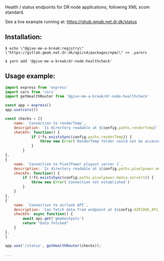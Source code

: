 Health / status endpoints for DR node applications, following XML scom standard. 

See a live example running at: https://ghub.gmab.net.dr.dk/status

## Installation:

    $ echo \"@give-me-a-break:registry\" \"https://gitlab.gmab.net.dr.dk/api/v4/packages/npm/\" >> .yarnrc

    $ yarn add '@give-me-a-break/dr-node-healthcheck'


## Usage example:

```javascript
import express from 'express'
import cors from 'cors'
import getHealthRouter from '@give-me-a-break/dr-node-healthcheck'

const app = express()
app.use(cors())

const checks = [{
    name: `Connection to renderTemp`,
    description: `Is directory readable at ${config.paths.renderTemp}`,
    checkFn: function() {
            if (!fs.existsSync(config.paths.renderTemp)) {
                throw new Error(`RenderTemp folder could not be accessed.`)
            }
        }
},
{
    name: `Connection to PixelPower playout server 1`,
    description: `Is directory readable at ${config.paths.pixelpower.media.server1}`,
    checkFn: function() {
        if (!fs.existsSync(config.paths.pixelpower.media.server1)) {
            throw new Error(`Connection not established`)
        }        
    }
},
{
    name: `Connection to airlook API`, 
    description: `Can fetch data from endpoint at ${config.AIRlOOK_API_ENDPOINT}gmaboutputs`,
    checkFn: async function() { 
        await api.get('gmaboutputs')
        return "Data fetched"
    }
},
]

app.use('/status', getHealthRouter(checks));

...
```